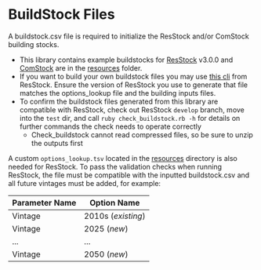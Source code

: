 # BuildStock Files
A buildstock.csv file is required to initialize the ResStock and/or ComStock building stocks. 
- This library contains example buildstocks for [ResStock]([resources/res_buildstock_550k_v3.0.0.csv.gz](https://github.com/NREL/buildstock-projections/blob/main/resources/res_buildstock_550k_v3.0.0.csv.gz)) v3.0.0 and [ComStock]([resources/com_buildstock_350k.csv.gz](https://github.com/NREL/buildstock-projections/blob/main/resources/com_buildstock_350k.csv.gz)) are in the [resources](https://github.com/NREL/buildstock-projections/tree/main/resources) folder. 
- If you want to build your own buildstock files you may use [this cli](https://github.com/NREL/resstock/blob/develop/resources/run_sampling.rb) from ResStock. Ensure the version of ResStock you use to generate that file matches the options_lookup file and the building inputs files.
- To confirm the buildstock files generated from this library are compatible with ResStock, check out ResStock `develop` branch, move into the `test` dir, and call `ruby check_buildstock.rb -h` for details on further commands the check needs to operate correctly
    - Check_buildstock cannot read compressed files, so be sure to unzip the outputs first

A custom `options_lookup.tsv` located in the [resources](https://github.com/NREL/buildstock-projections/tree/main/resources) directory is also needed for ResStock. To pass the validation checks when running ResStock, the file must be compatible with the inputted buildstock.csv and all future vintages must be added, for example:

| Parameter Name        | Option Name  |
| ----------- | ----------- |
| Vintage  | 2010s (*existing*)     |
| Vintage | 2025 (*new*)        |
| ...         | ...         |
| Vintage | 2050 (*new*)        |
